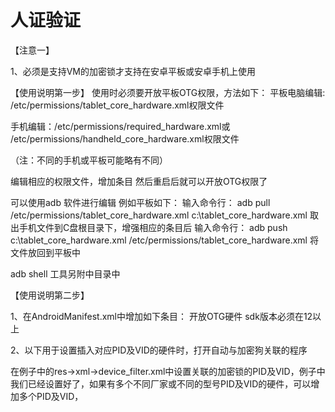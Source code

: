 # 人证验证
【注意一】

1、必须是支持VM的加密锁才支持在安卓平板或安卓手机上使用

【使用说明第一步】
使用时必须要开放平板OTG权限，方法如下：
平板电脑编辑: /etc/permissions/tablet_core_hardware.xml权限文件

手机编辑：/etc/permissions/required_hardware.xml或 /etc/permissions/handheld_core_hardware.xml权限文件

（注：不同的手机或平板可能略有不同）

编辑相应的权限文件，增加条目
<feature name="android.hardware.usb.host">
然后重启后就可以开放OTG权限了

可以使用adb 软件进行编辑
例如平板如下：
输入命令行：
adb  pull /etc/permissions/tablet_core_hardware.xml c:\tablet_core_hardware.xml
取出手机文件到C盘根目录下，增强相应的条目后
输入命令行：
adb  push c:\tablet_core_hardware.xml /etc/permissions/tablet_core_hardware.xml 
将文件放回到平板中

adb shell 工具另附中目录中

【使用说明第二步】

1、在AndroidManifest.xml中增加如下条目：
<uses-feature android:name="android.hardware.usb.host" />开放OTG硬件
<uses-sdk android:minSdkVersion="12" />
sdk版本必须在12以上

2、以下用于设置插入对应PID及VID的硬件时，打开自动与加密狗关联的程序
 <intent-filter>
                <action android:name="android.hardware.usb.action.USB_DEVICE_ATTACHED" />
</intent-filter>

<meta-data android:name="android.hardware.usb.action.USB_DEVICE_ATTACHED"
                android:resource="@xml/device_filter" />

在例子中的res->xml->device_filter.xml中设置关联的加密锁的PID及VID，例子中我们已经设置好了，如果有多个不同厂家或不同的型号PID及VID的硬件，可以增加多个PID及VID，
